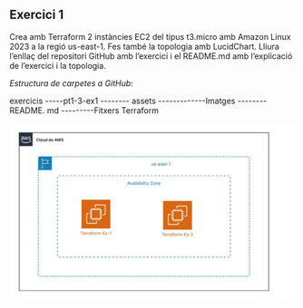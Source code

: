 ##  Exercici 1
Crea amb Terraform 2 instàncies EC2 del tipus t3.micro amb Amazon Linux 2023 a la regió us-east-1. Fes també la topologia amb LucidChart. Lliura l’enllaç del repositori GitHub amb l’exercici i el README.md amb l’explicació de l’exercici i la topologia.

_Estructura de carpetes a GitHub:_

exercicis
-----pt1-3-ex1
-------- assets
-------------Imatges
-------- README. md
---------Fitxers Terraform

![Topografia](./assets/imatges/topo.jpeg)